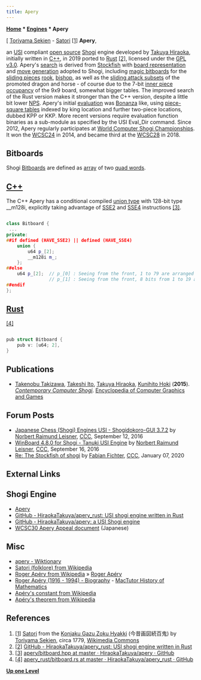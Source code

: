 ```yaml
---
title: Apery
---
```

**[Home](Home "Home") * [Engines](Engines "Engines") * Apery**

\[ [Toriyama Sekien](Category:Toriyama_Sekien "Category:Toriyama Sekien") - [Satori](<https://en.wikipedia.org/wiki/Satori_(folklore)>) <a id="cite-note-1" href="#cite-ref-1">[1]</a>
**Apery**,

an [USI](USI "USI") compliant [open source](Category:Open_Source "Category:Open Source") [Shogi](Shogi "Shogi") engine developed by [Takuya Hiraoka](Takuya_Hiraoka "Takuya Hiraoka"),
initially written in [C++](Cpp "Cpp"), in 2019 ported to [Rust](Rust "Rust") <a id="cite-note-2" href="#cite-ref-2">[2]</a>,
licensed under the [GPL v3.0](Free_Software_Foundation#GPL "Free Software Foundation"). Apery's [search](Search "Search") is derived from [Stockfish](Stockfish "Stockfish") with [board representation](Board_Representation "Board Representation") and [move generation](Move_Generation "Move Generation") adopted to Shogi,
including [magic bitboards](Magic_Bitboards "Magic Bitboards") for the [sliding pieces](Sliding_Pieces "Sliding Pieces") [rook](Rook "Rook"), [bishop](Bishop "Bishop"), as well as the [sliding attack subsets](Sliding_Piece_Attacks "Sliding Piece Attacks") of the promoted dragon and horse - of course due to the 7-bit [inner piece occupancy](First_Rank_Attacks#TheOuterSquares "First Rank Attacks") of the 9x9 board, somewhat bigger tables.
The improved search of the Rust version makes it stronger than the C++ version, despite a little bit lower [NPS](Nodes_per_Second "Nodes per Second").
Apery's initial [evaluation](Evaluation "Evaluation") was [Bonanza](Bonanza "Bonanza") like, using [piece-square tables](Piece-Square_Tables "Piece-Square Tables") indexed by king location and further two-piece locations, dubbed KPP or KKP.
More recent versions require evaluation function binaries as a sub-module as specified by the USI Eval_Dir command.
Since 2012, Apery regularly participates at [World Computer Shogi Championships](World_Computer_Shogi_Championship "World Computer Shogi Championship"). It won the [WCSC24](index.php?title=WCSC24&action=edit&redlink=1 "WCSC24 (page does not exist)") in 2014, and became third at the [WCSC28](index.php?title=WCSC28&action=edit&redlink=1 "WCSC28 (page does not exist)") in 2018.

## Bitboards

Shogi [Bitboards](Bitboards "Bitboards") are defined as [array](Array "Array") of two [quad words](Quad_Word "Quad Word").

## [C++](Cpp "Cpp")

The C++ Apery has a conditional compiled [union type](https://en.wikipedia.org/wiki/Union_type) with 128-bit type \_\_m128i,
explicitly taking advantage of [SSE2](SSE2 "SSE2") and [SSE4](SSE4 "SSE4") instructions <a id="cite-note-3" href="#cite-ref-3">[3]</a>.

```C++

class Bitboard {
 ...
private:
##if defined (HAVE_SSE2) || defined (HAVE_SSE4)
    union {
        u64 p_[2];
        __m128i m_;
    };
##else
    u64 p_[2];  // p_[0] : Seeing from the front, 1 to 79 are arranged vertically. Use 63 bits. Call it right.。
                // p_[1] : Seeing from the front, 8 bits from 1 to 19 are arranged vertically. Use 18 bits. Call it left.
##endif
};

```

## [Rust](Rust "Rust")

<a id="cite-note-4" href="#cite-ref-4">[4]</a>

```C++

pub struct Bitboard {
    pub v: [u64; 2],
}

```

## Publications

- [Takenobu Takizawa](Takenobu_Takizawa "Takenobu Takizawa"), [Takeshi Ito](Takeshi_Ito "Takeshi Ito"), [Takuya Hiraoka](Takuya_Hiraoka "Takuya Hiraoka"), [Kunihito Hoki](Kunihito_Hoki "Kunihito Hoki") (**2015**). *[Contemporary Computer Shogi](https://link.springer.com/referenceworkentry/10.1007/978-3-319-08234-9_22-1)*. [Encyclopedia of Computer Graphics and Games](https://link.springer.com/referencework/10.1007/978-3-319-08234-9)

## Forum Posts

- [Japanese Chess (Shogi) Engines USI - Shogidokoro-GUI 3.7.2](http://www.talkchess.com/forum3/viewtopic.php?f=2&t=61407) by [Norbert Raimund Leisner](Norbert_Raimund_Leisner "Norbert Raimund Leisner"), [CCC](CCC "CCC"), September 12, 2016
- [WinBoard 4.8.0 for Shogi - Tanuki USI Engine](http://www.talkchess.com/forum3/viewtopic.php?f=2&t=61441) by [Norbert Raimund Leisner](Norbert_Raimund_Leisner "Norbert Raimund Leisner"), [CCC](CCC "CCC"), September 16, 2016
- [Re: The Stockfish of shogi](http://www.talkchess.com/forum3/viewtopic.php?f=2&t=72754&start=1) by [Fabian Fichter](index.php?title=Fabian_Fichter&action=edit&redlink=1 "Fabian Fichter (page does not exist)"), [CCC](CCC "CCC"), January 07, 2020

## External Links

## Shogi Engine

- [Apery](https://hiraokatakuya.github.io/apery/)
- [GitHub - HiraokaTakuya/apery_rust: USI shogi engine written in Rust](https://github.com/HiraokaTakuya/apery_rust)
- [GitHub - HiraokaTakuya/apery: a USI Shogi engine](https://github.com/HiraokaTakuya/apery)
- [WCSC30 Apery Appeal document](https://www.apply.computer-shogi.org/wcsc30/appeal/Apery/apery_appeal_wcsc30.html) (Japanese)

## Misc

- [apery - Wiktionary](https://en.wiktionary.org/wiki/apery)
- [Satori (folklore) from Wikipedia](<https://en.wikipedia.org/wiki/Satori_(folklore)>)
- [Roger Apéry from Wikipedia](https://en.wikipedia.org/wiki/Roger_Ap%C3%A9ry) » [Roger Apéry](Mathematician#RApery "Mathematician")
- [Roger Apéry (1916 - 1994) - Biography](https://mathshistory.st-andrews.ac.uk/Biographies/Apery/) - [MacTutor History of Mathematics](https://en.wikipedia.org/wiki/MacTutor_History_of_Mathematics_archive)
- [Apéry's constant from Wikipedia](https://en.wikipedia.org/wiki/Ap%C3%A9ry%27s_constant)
- [Apéry's theorem from Wikipedia](https://en.wikipedia.org/wiki/Ap%C3%A9ry%27s_theorem)

## References

1. <a id="cite-ref-1" href="#cite-note-1">[1]</a>  [Satori](<https://en.wikipedia.org/wiki/Satori_(folklore)>) from the [Konjaku Gazu Zoku Hyakki](https://en.wikipedia.org/wiki/Konjaku_Gazu_Zoku_Hyakki) (今昔画図続百鬼) by [Toriyama Sekien](Category:Toriyama_Sekien "Category:Toriyama Sekien"), circa 1779, [Wikimedia Commons](https://en.wikipedia.org/wiki/Wikimedia_Commons)
1. <a id="cite-ref-2" href="#cite-note-2">[2]</a> [GitHub - HiraokaTakuya/apery_rust: USI shogi engine written in Rust](https://github.com/HiraokaTakuya/apery_rust)
1. <a id="cite-ref-3" href="#cite-note-3">[3]</a> [apery/bitboard.hpp at master · HiraokaTakuya/apery · GitHub](https://github.com/HiraokaTakuya/apery/blob/master/src/bitboard.hpp)
1. <a id="cite-ref-4" href="#cite-note-4">[4]</a> [apery_rust/bitboard.rs at master · HiraokaTakuya/apery_rust · GitHub](https://github.com/HiraokaTakuya/apery_rust/blob/master/src/bitboard.rs#L6)

**[Up one Level](Engines "Engines")**

